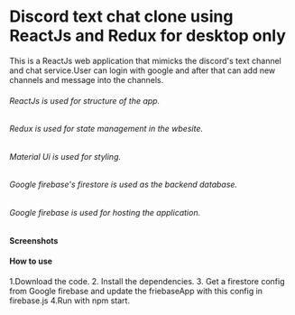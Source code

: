 # Discord text chat clone using ReactJs and Redux for desktop only

This is a ReactJs web application that mimicks the discord's text channel and chat service.User can login with google and after that can add new channels and message into the channels.

###### ReactJs is used for structure of the app.
###### Redux is used for state management in the wbesite.
###### Material Ui is used for styling.
###### Google firebase's firestore is used as the backend database.
###### Google firebase is used for hosting the application.

#### Screenshots


#### How to use

1.Download the code.
2. Install the dependencies.
3. Get a firestore config from Google firebase and update the friebaseApp with this config in firebase.js
4.Run with npm start.
